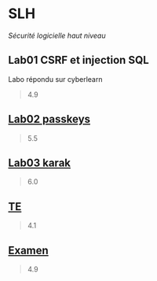 # SLH
*Sécurité logicielle haut niveau*
## Lab01 CSRF et injection SQL
Labo répondu sur cyberlearn
> 4.9
## [Lab02 passkeys](https://github.com/artjun-heigvd/SLH/tree/main/lab02_SLH/to_give)
> 5.5
## [Lab03 karak](https://github.com/artjun-heigvd/SLH/tree/main/lab03_karak)
> 6.0
## [TE](https://github.com/artjun-heigvd/SLH/tree/main/TE1)
> 4.1
## [Examen](https://github.com/artjun-heigvd/SLH/tree/main/exam/to-give)
> 4.9

